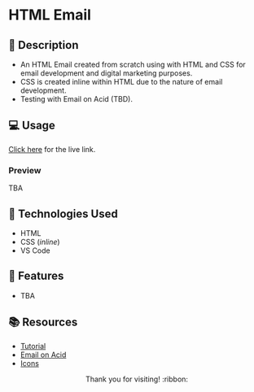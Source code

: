 # HTML Email

## :pencil: Description

- An HTML Email created from scratch using with HTML and CSS for email development and digital marketing purposes.
- CSS is created inline within HTML due to the nature of email development.
- Testing with Email on Acid (TBD).

## :computer: Usage

[Click here](https://hbarry89.github.io/HTML-Email/) for the live link.

### Preview

TBA

## :wrench: Technologies Used

- HTML
- CSS (*inline*)
- VS Code

## :star2: Features

- TBA

## :books: Resources

- [Tutorial](https://webdesign.tutsplus.com/articles/build-an-html-email-template-from-scratch--webdesign-12770) 
- [Email on Acid](https://www.emailonacid.com/)
- [Icons](https://www.alessioatzeni.com/metrize-icons/)

<p align="center">Thank you for visiting! :ribbon:</p>
